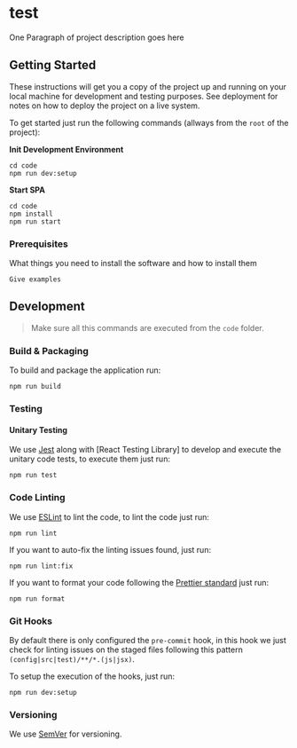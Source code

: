 # test

One Paragraph of project description goes here

## Getting Started

These instructions will get you a copy of the project up and running on your local machine for development and testing purposes. See deployment for notes on how to deploy the project on a live system.

To get started just run the following commands (allways from the `root` of the project):

**Init Development Environment**

```
cd code
npm run dev:setup
```

**Start SPA**

```
cd code
npm install
npm run start
```

### Prerequisites

What things you need to install the software and how to install them

```
Give examples
```

## Development

> Make sure all this commands are executed from the `code` folder.

### Build & Packaging

To build and package the application run:

```
npm run build
```

### Testing

#### Unitary Testing

We use [Jest](https://eslint.org/) along with [React Testing Library] to develop and execute the unitary code tests, to execute them just run:

```
npm run test
```

### Code Linting

We use [ESLint](https://eslint.org/) to lint the code, to lint the code just run:

```
npm run lint
```

If you want to auto-fix the linting issues found, just run:

```
npm run lint:fix
```

If you want to format your code following the [Prettier standard](https://prettier.io/) just run:

```
npm run format
```

### Git Hooks

By default there is only configured the `pre-commit` hook, in this hook we just check for linting issues on the staged files following this pattern `(config|src|test)/**/*.(js|jsx)`.

To setup the execution of the hooks, just run:

```
npm run dev:setup
```

### Versioning

We use [SemVer](http://semver.org/) for versioning.
